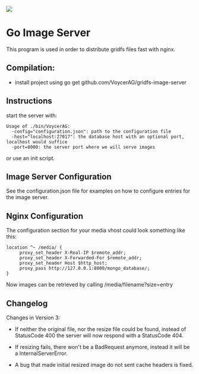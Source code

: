 <a href='https://travis-ci.org/VoycerAG/gridfs-image-server'><img src='https://secure.travis-ci.org/VoycerAG/gridfs-image-server.png?branch=master'></a>

Go Image Server
===============

This program is used in order to distribute gridfs files fast with nginx. 

Compilation:
-----

* install project using go get github.com/VoycerAG/gridfs-image-server

Instructions
-----
start the server with:

    Usage of ./bin/VoycerAG:
      -config="configuration.json": path to the configuration file
      -host="localhost:27017": the database host with an optional port, localhost would suffice
      -port=8000: the server port where we will serve images

or use an init script. 

Image Server Configuration
-----

See the configuration.json file for examples on how to configure entries for the image server.

Nginx Configuration
-----

The configuration section for your media vhost could look something like this:

    location ^~ /media/ {
         proxy_set_header X-Real-IP $remote_addr;
         proxy_set_header X-Forwarded-For $remote_addr;
         proxy_set_header Host $http_host;
         proxy_pass http://127.0.0.1:8000/mongo_database/;
    }
    

Now images can be retrieved by calling /media/filename?size=entry

## Changelog

Changes in Version 3:

- If neither the original file, nor the resize file could be found, instead of StatusCode 400
the server will now respond with a StatusCode 404.

- If resizing fails, there won't be a BadRequest anymore, instead it will be a InternalServerError.

- A bug that made initial resized image do not sent cache headers is fixed.

